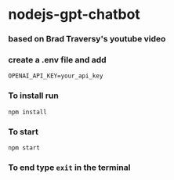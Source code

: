 # nodejs-gpt-chatbot
### based on Brad Traversy's youtube video

### create a .env file and add 
`OPENAI_API_KEY=your_api_key`
### To install run
`npm install`
### To start
`npm start`
### To end type `exit` in the terminal

